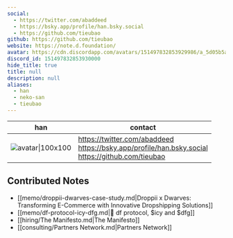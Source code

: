 ```yaml
---
social: 
  - https://twitter.com/abaddeed
  - https://bsky.app/profile/han.bsky.social
  - https://github.com/tieubao
github: https://github.com/tieubao
website: https://note.d.foundation/
avatar: https://cdn.discordapp.com/avatars/151497832853929986/a_5d05b5a57ec0dfbc2e06ff82420ab1fb
discord_id: 151497832853930000
hide_title: true
title: null
description: null
aliases: 
  - han
  - neko-san
  - tieubao
---
```

<div class="profile"/>

| han                                                                                                          | contact                                                                                                |
| ------------------------------------------------------------------------------------------------------------ | ------------------------------------------------------------------------------------------------------ |
| ![avatar\|100x100](https://cdn.discordapp.com/avatars/151497832853929986/a_5d05b5a57ec0dfbc2e06ff82420ab1fb) | https://twitter.com/abaddeed<br>https://bsky.app/profile/han.bsky.social<br>https://github.com/tieubao |

## Contributed Notes

- [[memo/droppii-dwarves-case-study.md|Droppii x Dwarves: Transforming E-Commerce with Innovative Dropshipping Solutions]]
- [[memo/df-protocol-icy-dfg.md|💠 df protocol, $icy and $dfg]]
- [[hiring/The Manifesto.md|The Manifesto]]
- [[consulting/Partners Network.md|Partners Network]]